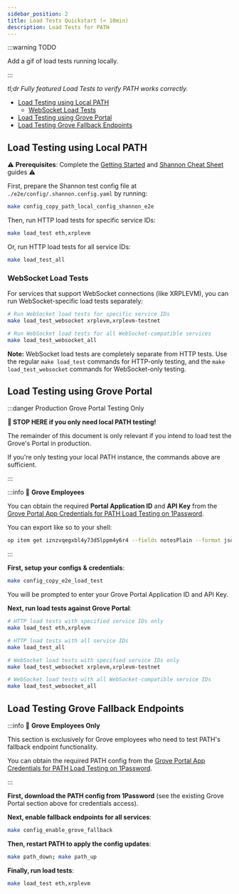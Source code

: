 ```yaml
---
sidebar_position: 2
title: Load Tests Quickstart (< 10min)
description: Load Tests for PATH
---
```


:::warning TODO

Add a gif of load tests running locally.

:::

_tl;dr Fully featured Load Tests to verify PATH works correctly._

- [Load Testing using Local PATH](#load-testing-using-local-path)
  - [WebSocket Load Tests](#websocket-load-tests)
- [Load Testing using Grove Portal](#load-testing-using-grove-portal)
- [Load Testing Grove Fallback Endpoints](#load-testing-grove-fallback-endpoints)

## Load Testing using Local PATH

⚠️ **Prerequisites**: Complete the [Getting Started](../path/1_getting_started.md) and [Shannon Cheat Sheet](../path/2_cheatsheet_pocket.md) guides ⚠️

First, prepare the Shannon test config file at `./e2e/config/.shannon.config.yaml` by running:

```bash
make config_copy_path_local_config_shannon_e2e
```

Then, run HTTP load tests for specific service IDs:

```bash
make load_test eth,xrplevm
```

Or, run HTTP load tests for all service IDs:

```bash
make load_test_all
```

### WebSocket Load Tests

For services that support WebSocket connections (like XRPLEVM), you can run WebSocket-specific load tests separately:

```bash
# Run WebSocket load tests for specific service IDs
make load_test_websocket xrplevm,xrplevm-testnet

# Run WebSocket load tests for all WebSocket-compatible services  
make load_test_websocket_all
```

**Note:** WebSocket load tests are completely separate from HTTP tests. Use the regular `make load_test` commands for HTTP-only testing, and the `make load_test_websocket` commands for WebSocket-only testing.

## Load Testing using Grove Portal

:::danger Production Grove Portal Testing Only

**🛑 STOP HERE if you only need local PATH testing!**

The remainder of this document is only relevant if you intend to load test the Grove's Portal in production.

If you're only testing your local PATH instance, the commands above are sufficient.

:::

:::info 🌿 **Grove Employees**

You can obtain the required **Portal Application ID** and **API Key** from the [Grove Portal App Credentials for PATH Load Testing on 1Password](https://start.1password.com/open/i?a=4PU7ZENUCRCRTNSQWQ7PWCV2RM&v=kudw25ob4zcynmzmv2gv4qpkuq&i=iznzvqegxbl4y73d5lppm4y6r4&h=buildwithgrove.1password.com).

You can export like so to your shell:

```bash
op item get iznzvqegxbl4y73d5lppm4y6r4 --fields notesPlain --format json | jq -r '.value'
```

:::

**First, setup your configs & credentials**:

```bash
make config_copy_e2e_load_test
```

You will be prompted to enter your Grove Portal Application ID and API Key.

**Next, run load tests against Grove Portal**:

```bash
# HTTP load tests with specified service IDs only
make load_test eth,xrplevm

# HTTP load tests with all service IDs
make load_test_all

# WebSocket load tests with specified service IDs only
make load_test_websocket xrplevm,xrplevm-testnet

# WebSocket load tests with all WebSocket-compatible service IDs
make load_test_websocket_all
```

## Load Testing Grove Fallback Endpoints

:::info 🌿 **Grove Employees Only**

This section is exclusively for Grove employees who need to test PATH's fallback endpoint functionality.

You can obtain the required PATH config from the [Grove Portal App Credentials for PATH Load Testing on 1Password](https://start.1password.com/open/i?a=4PU7ZENUCRCRTNSQWQ7PWCV2RM&v=kudw25ob4zcynmzmv2gv4qpkuq&i=iznzvqegxbl4y73d5lppm4y6r4&h=buildwithgrove.1password.com).

:::

**First, download the PATH config from 1Password** (see the existing Grove Portal section above for credentials access).

**Next, enable fallback endpoints for all services**:

```bash
make config_enable_grove_fallback
```

**Then, restart PATH to apply the config updates**:

```bash
make path_down; make path_up
```

**Finally, run load tests**:

```bash
make load_test eth,xrplevm
```
